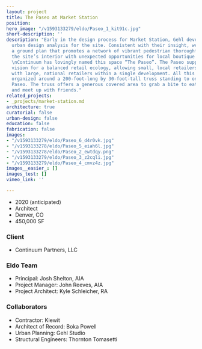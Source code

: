 ```yaml
---
layout: project
title: The Paseo at Market Station
position: 
hero_image: "/v1593133279/eldo/Paseo_1_kit91c.jpg"
short-description: ''
description: "Early in the design process for Market Station, Gehl developed a comprehensive
  urban design analysis for the site. Consistent with their insight, we have created
  a ground plan that promotes a network of vibrant pedestrian thoroughfares, activating
  the site’s interior with unexpected opportunities for local boutique retail environments.
  \nContinuum has lovingly named this space “The Paseo”. The Paseo supports Gehl’s
  vision for a balanced retail ecology, allowing small, local retailers to co-exist
  with large, national retailers within a single development. All this activity is
  organized around a 200-foot-long by 30-foot-tall truss standing to one side of the
  Paseo. The truss offers a generous covered area to grab a bite to eat, have a drink
  and meet up with friends."
related_projects:
- _projects/market-station.md
architecture: true
curatorial: false
urban-design: false
education: false
fabrication: false
images:
- "/v1593133279/eldo/Paseo_6_d4r0vk.jpg"
- "/v1593133278/eldo/Paseo_5_eiah6l.jpg"
- "/v1593133278/eldo/Paseo_2_ewtdqy.png"
- "/v1593133279/eldo/Paseo_3_z2cqli.jpg"
- "/v1593133279/eldo/Paseo_4_cmvz4z.jpg"
images__easier_: []
images_test: []
vimeo_link: ''

---
```

* 2020 (anticipated)
* Architect
* Denver, CO
* 450,000 SF

### Client

* Continuum Partners, LLC

### Eldo Team

* Principal: Josh Shelton, AIA
* Project Manager: John Reeves, AIA
* Project Architect: Kyle Schleicher, RA

### Collaborators

* Contractor: Kiewit
* Architect of Record: Boka Powell
* Urban Planning: Gehl Studio
* Structural Engineers: Thornton Tomasetti